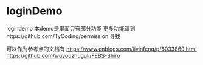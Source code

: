 # loginDemo
logindemo
本demo是里面只有部分功能
更多功能请到https://github.com/TyCoding/permission
寻找


可以作为参考点的文档有
https://www.cnblogs.com/liyinfeng/p/8033869.html
https://github.com/wuyouzhuguli/FEBS-Shiro
